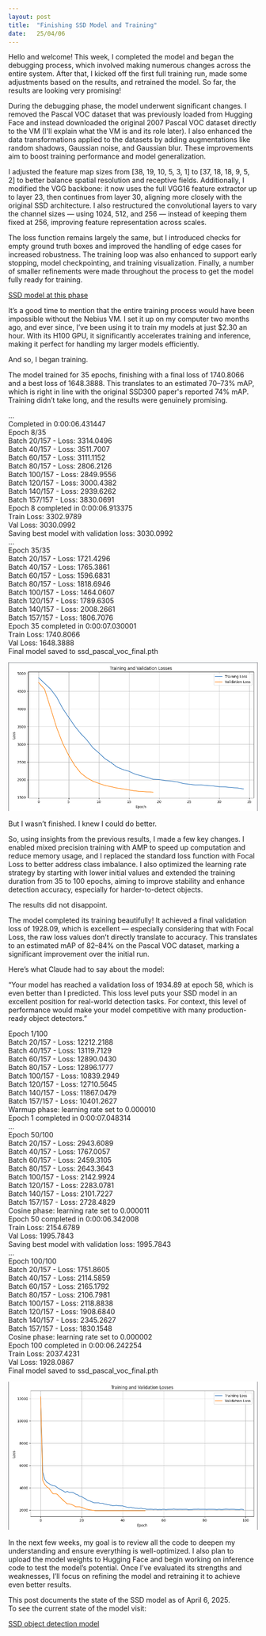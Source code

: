 ```yaml
---
layout: post
title:  "Finishing SSD Model and Training"
date:   25/04/06
---
```


<p class="intro"><span class="dropcap">H</span>ello and welcome! This week, I completed the model and began the debugging process, which involved making numerous changes across the entire system. After that, I kicked off the first full training run, made some adjustments based on the results, and retrained the model. So far, the results are looking very promising!</p>

During the debugging phase, the model underwent significant changes. I removed the Pascal VOC dataset that was previously loaded from Hugging Face and instead downloaded the original 2007 Pascal VOC dataset directly to the VM (I'll explain what the VM is and its role later). I also enhanced the data transformations applied to the datasets by adding augmentations like random shadows, Gaussian noise, and Gaussian blur. These improvements aim to boost training performance and model generalization.

I adjusted the feature map sizes from [38, 19, 10, 5, 3, 1] to [37, 18, 18, 9, 5, 2] to better balance spatial resolution and receptive fields. Additionally, I modified the VGG backbone: it now uses the full VGG16 feature extractor up to layer 23, then continues from layer 30, aligning more closely with the original SSD architecture. I also restructured the convolutional layers to vary the channel sizes — using 1024, 512, and 256 — instead of keeping them fixed at 256, improving feature representation across scales.

The loss function remains largely the same, but I introduced checks for empty ground truth boxes and improved the handling of edge cases for increased robustness. The training loop was also enhanced to support early stopping, model checkpointing, and training visualization. Finally, a number of smaller refinements were made throughout the process to get the model fully ready for training.

<a href="https://github.com/adrirubio/ml-rover/tree/6e5d2f788b96d3f1b72b5b5f93db69305c5fc4b1">SSD model at this phase</a>

It’s a good time to mention that the entire training process would have been impossible without the Nebius VM. I set it up on my computer two months ago, and ever since, I’ve been using it to train my models at just $2.30 an hour. With its H100 GPU, it significantly accelerates training and inference, making it perfect for handling my larger models efficiently.

And so, I began training.

The model trained for 35 epochs, finishing with a final loss of 1740.8066 and a best loss of 1648.3888. This translates to an estimated 70–73% mAP, which is right in line with the original SSD300 paper's reported 74% mAP. Training didn’t take long, and the results were genuinely promising.

... <br>
Completed in 0:00:06.431447 <br>
Epoch 8/35 <br>
Batch 20/157 - Loss: 3314.0496 <br>
Batch 40/157 - Loss: 3511.7007 <br>
Batch 60/157 - Loss: 3111.1152 <br>
Batch 80/157 - Loss: 2806.2126 <br>
Batch 100/157 - Loss: 2849.9556 <br>
Batch 120/157 - Loss: 3000.4382 <br>
Batch 140/157 - Loss: 2939.6262 <br>
Batch 157/157 - Loss: 3830.0691 <br>
Epoch 8 completed in 0:00:06.913375 <br>
Train Loss: 3302.9789 <br>
Val Loss: 3030.0992 <br>
Saving best model with validation loss: 3030.0992 <br>
... <br>
Epoch 35/35 <br>
Batch 20/157 - Loss: 1721.4296 <br>
Batch 40/157 - Loss: 1765.3861 <br>
Batch 60/157 - Loss: 1596.6831 <br>
Batch 80/157 - Loss: 1818.6946 <br>
Batch 100/157 - Loss: 1464.0607 <br>
Batch 120/157 - Loss: 1789.6305 <br>
Batch 140/157 - Loss: 2008.2661 <br>
Batch 157/157 - Loss: 1806.7076 <br>
Epoch 35 completed in 0:00:07.030001 <br>
Train Loss: 1740.8066 <br>
Val Loss: 1648.3888 <br>
Final model saved to ssd_pascal_voc_final.pth <br>

<img src="/assets/img/ssd/ssd-loss-plot-old.jpg" alt=""><br>

But I wasn’t finished. I knew I could do better.

So, using insights from the previous results, I made a few key changes. I enabled mixed precision training with AMP to speed up computation and reduce memory usage, and I replaced the standard loss function with Focal Loss to better address class imbalance. I also optimized the learning rate strategy by starting with lower initial values and extended the training duration from 35 to 100 epochs, aiming to improve stability and enhance detection accuracy, especially for harder-to-detect objects.

The results did not disappoint.

The model completed its training beautifully! It achieved a final validation loss of 1928.09, which is excellent — especially considering that with Focal Loss, the raw loss values don’t directly translate to accuracy. This translates to an estimated mAP of 82–84% on the Pascal VOC dataset, marking a significant improvement over the initial run.

Here’s what Claude had to say about the model:

“Your model has reached a validation loss of 1934.89 at epoch 58, which is even better than I predicted. This loss level puts your SSD model in an excellent position for real-world detection tasks. For context, this level of performance would make your model competitive with many production-ready object detectors.”

Epoch 1/100 <br>
Batch 20/157 - Loss: 12212.2188 <br>
Batch 40/157 - Loss: 13119.7129 <br>
Batch 60/157 - Loss: 12890.0430 <br>
Batch 80/157 - Loss: 12896.1777 <br>
Batch 100/157 - Loss: 10839.2949 <br>
Batch 120/157 - Loss: 12710.5645 <br>
Batch 140/157 - Loss: 11867.0479 <br>
Batch 157/157 - Loss: 10401.2627 <br>
Warmup phase: learning rate set to 0.000010 <br>
Epoch 1 completed in 0:00:07.048314 <br>
... <br>
Epoch 50/100 <br>
Batch 20/157 - Loss: 2943.6089 <br>
Batch 40/157 - Loss: 1767.0057 <br>
Batch 60/157 - Loss: 2459.3105 <br>
Batch 80/157 - Loss: 2643.3643 <br>
Batch 100/157 - Loss: 2142.9924 <br>
Batch 120/157 - Loss: 2283.0781 <br>
Batch 140/157 - Loss: 2101.7227 <br>
Batch 157/157 - Loss: 2728.4829 <br>
Cosine phase: learning rate set to 0.000011 <br>
Epoch 50 completed in 0:00:06.342008 <br>
Train Loss: 2154.6789 <br>
Val Loss: 1995.7843 <br>
Saving best model with validation loss: 1995.7843 <br>
... <br>
Epoch 100/100 <br>
Batch 20/157 - Loss: 1751.8605 <br>
Batch 40/157 - Loss: 2114.5859 <br>
Batch 60/157 - Loss: 2165.1792 <br>
Batch 80/157 - Loss: 2106.7981 <br>
Batch 100/157 - Loss: 2118.8838 <br>
Batch 120/157 - Loss: 1908.6840 <br>
Batch 140/157 - Loss: 2345.2627 <br>
Batch 157/157 - Loss: 1830.1548 <br>
Cosine phase: learning rate set to 0.000002 <br>
Epoch 100 completed in 0:00:06.242254 <br>
Train Loss: 2037.4231 <br>
Val Loss: 1928.0867 <br>
Final model saved to ssd_pascal_voc_final.pth <br>

<img src="/assets/img/ssd/ssd-loss-plot-new.jpg" alt=""><br>

In the next few weeks, my goal is to review all the code to deepen my understanding and ensure everything is well-optimized. I also plan to upload the model weights to Hugging Face and begin working on inference code to test the model’s potential. Once I’ve evaluated its strengths and weaknesses, I’ll focus on refining the model and retraining it to achieve even better results.

This post documents the state of the SSD model as of April 6, 2025.<br>
To see the current state of the model visit:

<a href="https://github.com/adrirubio/ml-rover/blob/main/ssd/ssd-object-detection.py">SSD object detection model</a>